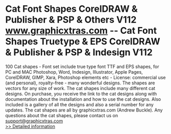 # Cat Font Shapes CorelDRAW & Publisher & PSP & Others V112<br />www.graphicxtras.com -- Cat Font Shapes Truetype & EPS CorelDRAW & Publisher & PSP & Indesign V112

100 Cat shapes - Font set include true type font TTF and EPS shapes, for PC and MAC Photoshop, Word, Indesign, Illustrator, Apple Pages, CorelDRAW, GIMP, Xara, Photoshop elements etc - License: commercial use (and personal), royalty-free - many wonderful designs. The shapes are vectors for any size of work. The cat shapes include many different cat designs. On purchase, you receive the link to the cat designs along with documentation about the installation and how to use the cat designs. Also included is a gallery of all the designs and also a serial number for any updates. The cat shapes are all by graphicxtras.com (Andrew Buckle). Any questions about the cat shapes, please contact us on support@graphicxtras.com
 <br />[>> Detailed information](https://secure.shareit.com/shareit/product.html?productid=300469387&affiliateid=200057808)